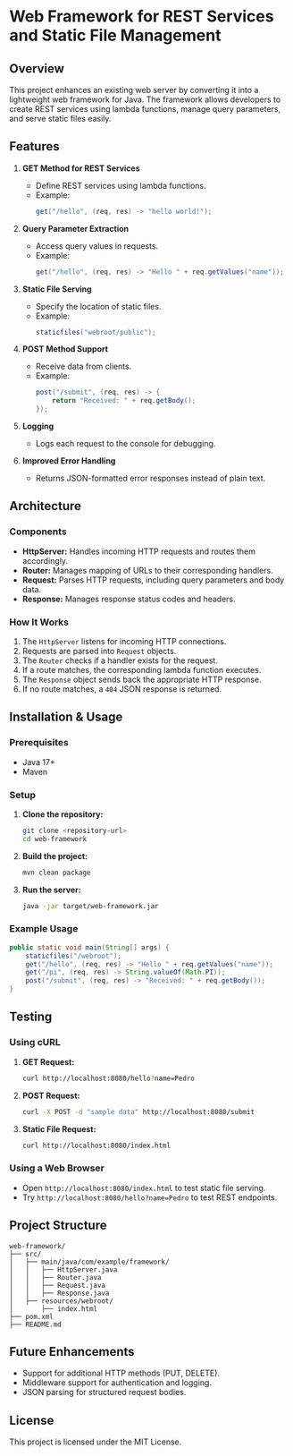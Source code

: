 # Web Framework for REST Services and Static File Management

## Overview
This project enhances an existing web server by converting it into a lightweight web framework for Java. The framework allows developers to create REST services using lambda functions, manage query parameters, and serve static files easily.

## Features
1. **GET Method for REST Services**
   - Define REST services using lambda functions.
   - Example:
     ```java
     get("/hello", (req, res) -> "hello world!");
     ```

2. **Query Parameter Extraction**
   - Access query values in requests.
   - Example:
     ```java
     get("/hello", (req, res) -> "Hello " + req.getValues("name"));
     ```

3. **Static File Serving**
   - Specify the location of static files.
   - Example:
     ```java
     staticfiles("webroot/public");
     ```

4. **POST Method Support**
   - Receive data from clients.
   - Example:
     ```java
     post("/submit", (req, res) -> {
         return "Received: " + req.getBody();
     });
     ```

5. **Logging**
   - Logs each request to the console for debugging.

6. **Improved Error Handling**
   - Returns JSON-formatted error responses instead of plain text.

## Architecture
### Components
- **HttpServer:** Handles incoming HTTP requests and routes them accordingly.
- **Router:** Manages mapping of URLs to their corresponding handlers.
- **Request:** Parses HTTP requests, including query parameters and body data.
- **Response:** Manages response status codes and headers.

### How It Works
1. The `HttpServer` listens for incoming HTTP connections.
2. Requests are parsed into `Request` objects.
3. The `Router` checks if a handler exists for the request.
4. If a route matches, the corresponding lambda function executes.
5. The `Response` object sends back the appropriate HTTP response.
6. If no route matches, a `404` JSON response is returned.

## Installation & Usage
### Prerequisites
- Java 17+
- Maven

### Setup
1. **Clone the repository:**
   ```sh
   git clone <repository-url>
   cd web-framework
   ```

2. **Build the project:**
   ```sh
   mvn clean package
   ```

3. **Run the server:**
   ```sh
   java -jar target/web-framework.jar
   ```

### Example Usage
```java
public static void main(String[] args) {
    staticfiles("/webroot");
    get("/hello", (req, res) -> "Hello " + req.getValues("name"));
    get("/pi", (req, res) -> String.valueOf(Math.PI));
    post("/submit", (req, res) -> "Received: " + req.getBody());
}
```

## Testing
### Using cURL
1. **GET Request:**
   ```sh
   curl http://localhost:8080/hello?name=Pedro
   ```
2. **POST Request:**
   ```sh
   curl -X POST -d "sample data" http://localhost:8080/submit
   ```
3. **Static File Request:**
   ```sh
   curl http://localhost:8080/index.html
   ```

### Using a Web Browser
- Open `http://localhost:8080/index.html` to test static file serving.
- Try `http://localhost:8080/hello?name=Pedro` to test REST endpoints.

## Project Structure
```
web-framework/
├── src/
│   ├── main/java/com/example/framework/
│   │   ├── HttpServer.java
│   │   ├── Router.java
│   │   ├── Request.java
│   │   ├── Response.java
│   ├── resources/webroot/
│       ├── index.html
├── pom.xml
├── README.md
```

## Future Enhancements
- Support for additional HTTP methods (PUT, DELETE).
- Middleware support for authentication and logging.
- JSON parsing for structured request bodies.

## License
This project is licensed under the MIT License.

